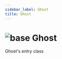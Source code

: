 ```yaml
---
sidebar_label: Ghost
title: Ghost
---
```


# <img src='/img/wiki/base.png' alt='base' data-tag='env-tag' /> Ghost
Ghost's entry class<br/>

